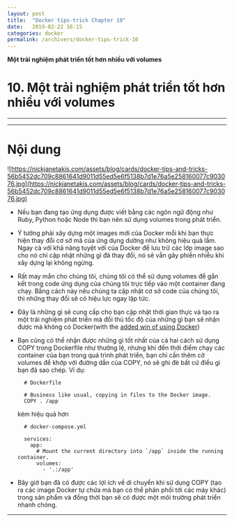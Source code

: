 ```yaml
---
layout: post
title:  "Docker tips-trick Chapter 10"
date:   2019-02-22 16:15
categories: docker
permalink: /archivers/docker-tips-trick-10
---
```


**Một trải nghiệm phát triển tốt hơn nhiều với volumes**

# 10. Một trải nghiệm phát triển tốt hơn nhiều với volumes

____
____

# <a name="content">Nội dung</a>

![https://nickjanetakis.com/assets/blog/cards/docker-tips-and-tricks-56b5452dc709c8861641d9011d55ed5e6f5138b7d1e76a5e258160077c903076.jpg](https://nickjanetakis.com/assets/blog/cards/docker-tips-and-tricks-56b5452dc709c8861641d9011d55ed5e6f5138b7d1e76a5e258160077c903076.jpg)

- Nếu bạn đang tạo ứng dụng được viết bằng các ngôn ngữ động như Ruby, Python hoặc Node thì bạn nên sử dụng volumes trong phát triển.

- Ý tưởng phải xây dựng một images mới của Docker mỗi khi bạn thực hiện thay đổi cơ sở mã của ứng dụng dường như không hiệu quả lắm. Ngay cả với khả năng tuyệt vời của Docker để lưu trữ các lớp image sao cho nó chỉ cập nhật những gì đã thay đổi, nó sẽ vẫn gây phiền nhiễu khi xây dựng lại không ngừng.

- Rất may mắn cho chúng tôi, chúng tôi có thể sử dụng volumes để gắn kết trong code ứng dụng của chúng tôi trực tiếp vào một container đang chạy. Bằng cách này nếu chúng ta cập nhật cơ sở code của chúng tôi, thì những thay đổi sẽ có hiệu lực ngay lập tức.

- Đây là những gì sẽ cung cấp cho bạn cập nhật thời gian thực và tạo ra một trải nghiệm phát triển mà đối thủ tốc độ của những gì bạn sẽ nhận được mà không có Docker(with the [added win of using Docker](https://nickjanetakis.com/blog/docker-empowers-you-by-letting-you-use-the-best-tools-for-the-job))

- Bạn cũng có thể nhận được những gì tốt nhất của cả hai cách sử dụng COPY trong Dockerfile như thường lệ, nhưng khi đến thời điểm chạy các container của bạn trong quá trình phát triển, bạn chỉ cần thêm cờ volumes để khớp với đường dẫn của COPY, nó sẽ ghi đè bất cứ điều gì bạn đã sao chép.
    Ví dụ:

        # Dockerfile

        # Business like usual, copying in files to the Docker image.
        COPY . /app

    kém hiệu quả hơn

        # docker-compose.yml

        services:
          app:
            # Mount the current directory into `/app` inside the running container.
            volumes:
              - '.:/app'

- Bây giờ bạn đã có được các lợi ích về di chuyển khi sử dụng COPY (tạo ra các image Docker tự chứa mà bạn có thể phân phối tới các máy khác) trong sản phẩm và đồng thời bạn sẽ có được một môi trường phát triển nhanh chóng.
____
